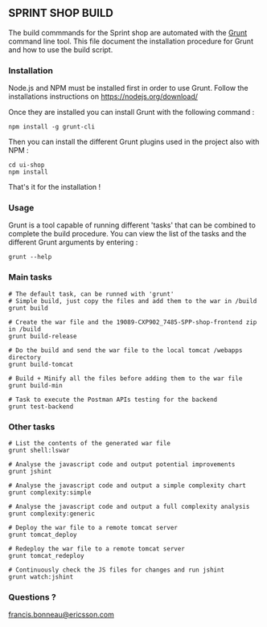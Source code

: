 
## SPRINT SHOP BUILD

The build commmands for the Sprint shop are automated with the [Grunt](http://gruntjs.com/) command line tool. This file document the installation procedure for Grunt and how to use the build script.

### Installation

Node.js and NPM must be installed first in order to use Grunt. Follow the installations instructions on https://nodejs.org/download/

Once they are installed you can install Grunt with the following command : 

    npm install -g grunt-cli

Then you can install the different Grunt plugins used in the project also with NPM : 

    cd ui-shop
    npm install

That's it for the installation !

### Usage

Grunt is a tool capable of running different 'tasks' that can be combined to complete the build procedure. You can view the list of the tasks and the different Grunt arguments by entering : 

    grunt --help

### Main tasks

    # The default task, can be runned with 'grunt'
    # Simple build, just copy the files and add them to the war in /build
    grunt build

    # Create the war file and the 19089-CXP902_7485-SPP-shop-frontend zip in /build
    grunt build-release
      
    # Do the build and send the war file to the local tomcat /webapps directory
    grunt build-tomcat

    # Build + Minify all the files before adding them to the war file
    grunt build-min 
     
    # Task to execute the Postman APIs testing for the backend
    grunt test-backend


### Other tasks

    # List the contents of the generated war file
    grunt shell:lswar
    
    # Analyse the javascript code and output potential improvements
    grunt jshint

    # Analyse the javascript code and output a simple complexity chart
    grunt complexity:simple

    # Analyse the javascript code and output a full complexity analysis
    grunt complexity:generic

    # Deploy the war file to a remote tomcat server
    grunt tomcat_deploy

    # Redeploy the war file to a remote tomcat server
    grunt tomcat_redeploy

    # Continuously check the JS files for changes and run jshint
    grunt watch:jshint
    

### Questions ?

francis.bonneau@ericsson.com